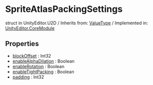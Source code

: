 # SpriteAtlasPackingSettings
struct in UnityEditor.U2D
 / Inherits from: <a href="https://docs.unity3d.com/6000.0/Documentation/ScriptReference/ValueType.html">ValueType</a> / Implemented in: <a href="https://docs.unity3d.com/6000.0/Documentation/ScriptReference/UnityEditor.CoreModule.html">UnityEditor.CoreModule</a>

## Properties
- <a href="https://docs.unity3d.com/6000.0/Documentation/ScriptReference/SpriteAtlasPackingSettings-blockOffset.html">blockOffset</a> : Int32
- <a href="https://docs.unity3d.com/6000.0/Documentation/ScriptReference/SpriteAtlasPackingSettings-enableAlphaDilation.html">enableAlphaDilation</a> : Boolean
- <a href="https://docs.unity3d.com/6000.0/Documentation/ScriptReference/SpriteAtlasPackingSettings-enableRotation.html">enableRotation</a> : Boolean
- <a href="https://docs.unity3d.com/6000.0/Documentation/ScriptReference/SpriteAtlasPackingSettings-enableTightPacking.html">enableTightPacking</a> : Boolean
- <a href="https://docs.unity3d.com/6000.0/Documentation/ScriptReference/SpriteAtlasPackingSettings-padding.html">padding</a> : Int32
